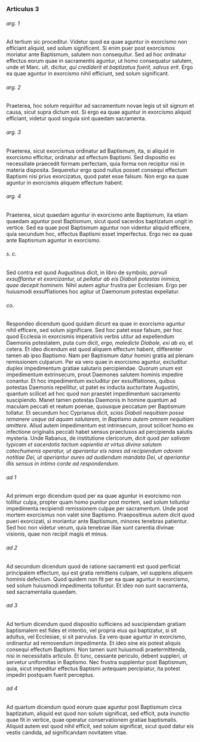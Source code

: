 ### Articulus 3

###### arg. 1
Ad tertium sic proceditur. Videtur quod ea quae aguntur in exorcismo non efficiant aliquid, sed solum significent. Si enim puer post exorcismos moriatur ante Baptismum, salutem non consequitur. Sed ad hoc ordinatur effectus eorum quae in sacramentis aguntur, ut homo consequatur salutem, unde et Marc. ult. dicitur, *qui crediderit et baptizatus fuerit, salvus erit*. Ergo ea quae aguntur in exorcismo nihil efficiunt, sed solum significant.

###### arg. 2
Praeterea, hoc solum requiritur ad sacramentum novae legis ut sit signum et causa, sicut supra dictum est. Si ergo ea quae aguntur in exorcismo aliquid efficiant, videtur quod singula sint quaedam sacramenta.

###### arg. 3
Praeterea, sicut exorcismus ordinatur ad Baptismum, ita, si aliquid in exorcismo efficitur, ordinatur ad effectum Baptismi. Sed dispositio ex necessitate praecedit formam perfectam, quia forma non recipitur nisi in materia disposita. Sequeretur ergo quod nullus posset consequi effectum Baptismi nisi prius exorcizatus, quod patet esse falsum. Non ergo ea quae aguntur in exorcismis aliquem effectum habent.

###### arg. 4
Praeterea, sicut quaedam aguntur in exorcismo ante Baptismum, ita etiam quaedam aguntur post Baptismum, sicut quod sacerdos baptizatum ungit in vertice. Sed ea quae post Baptismum aguntur non videntur aliquid efficere, quia secundum hoc, effectus Baptismi esset imperfectus. Ergo nec ea quae ante Baptismum aguntur in exorcismo.

###### s. c.
Sed contra est quod Augustinus dicit, in libro de symbolo, *parvuli exsufflantur et exorcizantur, ut pellatur ab eis Diaboli potestas inimica, quae decepit hominem*. Nihil autem agitur frustra per Ecclesiam. Ergo per huiusmodi exsufflationes hoc agitur ut Daemonum potestas expellatur.

###### co.
Respondeo dicendum quod quidam dicunt ea quae in exorcismo aguntur nihil efficere, sed solum significare. Sed hoc patet esse falsum, per hoc quod Ecclesia in exorcismis imperativis verbis utitur ad expellendum Daemonis potestatem, puta cum dicit, *ergo, maledicte Diabole, exi ab eo,* et cetera. Et ideo dicendum est quod aliquem effectum habent, differenter tamen ab ipso Baptismo. Nam per Baptismum datur homini gratia ad plenam remissionem culparum. Per ea vero quae in exorcismo aguntur, excluditur duplex impedimentum gratiae salutaris percipiendae. Quorum unum est impedimentum extrinsecum, prout Daemones salutem hominis impedire conantur. Et hoc impedimentum excluditur per exsufflationes, quibus potestas Daemonis repellitur, ut patet ex inducta auctoritate Augustini, quantum scilicet ad hoc quod non praestet impedimentum sacramento suscipiendo. Manet tamen potestas Daemonis in homine quantum ad maculam peccati et reatum poenae, quousque peccatum per Baptismum tollatur. Et secundum hoc Cyprianus dicit, *scias Diaboli nequitiam posse remanere usque ad aquam salutarem, in Baptismo autem omnem nequitiam amittere*. Aliud autem impedimentum est intrinsecum, prout scilicet homo ex infectione originalis peccati habet sensus praeclusos ad percipienda salutis mysteria. Unde Rabanus, de institutione clericorum, dicit quod *per salivam typicam et sacerdotis tactum sapientia et virtus divina salutem catechumenis operatur, ut aperiantur eis nares ad recipiendum odorem notitiae Dei, ut aperiantur aures ad audiendum mandata Dei, ut aperiantur illis sensus in intimo corde ad respondendum*.

###### ad 1
Ad primum ergo dicendum quod per ea quae aguntur in exorcismo non tollitur culpa, propter quam homo punitur post mortem, sed solum tolluntur impedimenta recipiendi remissionem culpae per sacramentum. Unde post mortem exorcismus non valet sine Baptismo. Praepositinus autem dicit quod pueri exorcizati, si moriantur ante Baptismum, minores tenebras patientur. Sed hoc non videtur verum, quia tenebrae illae sunt carentia divinae visionis, quae non recipit magis et minus.

###### ad 2
Ad secundum dicendum quod de ratione sacramenti est quod perficiat principalem effectum, qui est gratia remittens culpam, vel supplens aliquem hominis defectum. Quod quidem non fit per ea quae aguntur in exorcismo, sed solum huiusmodi impedimenta tolluntur. Et ideo non sunt sacramenta, sed sacramentalia quaedam.

###### ad 3
Ad tertium dicendum quod dispositio sufficiens ad suscipiendam gratiam baptismalem est fides et intentio, vel propria eius qui baptizatur, si sit adultus, vel Ecclesiae, si sit parvulus. Ea vero quae aguntur in exorcismo, ordinantur ad removendum impedimenta. Et ideo sine eis potest aliquis consequi effectum Baptismi. Non tamen sunt huiusmodi praetermittenda, nisi in necessitatis articulo. Et tunc, cessante periculo, debent suppleri, ut servetur uniformitas in Baptismo. Nec frustra supplentur post Baptismum, quia, sicut impeditur effectus Baptismi antequam percipiatur, ita potest impediri postquam fuerit perceptus.

###### ad 4
Ad quartum dicendum quod eorum quae aguntur post Baptismum circa baptizatum, aliquid est quod non solum significat, sed efficit, puta inunctio quae fit in vertice, quae operatur conservationem gratiae baptismalis. Aliquid autem est quod nihil efficit, sed solum significat, sicut quod datur eis vestis candida, ad significandam novitatem vitae.

